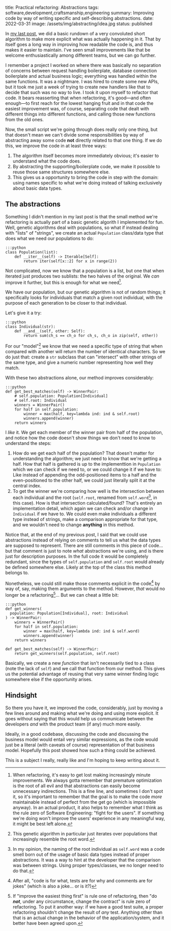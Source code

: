 title: Practical refactoring: Abstractions
tags: software,development,craftsmanship,engineering
summary: Improving code by way of writing specific and self-describing abstractions.
date: 2022-03-31
image: /assets/img/abstracting/idea.jpg
status: published

In [my last post][refactoring], we did a basic rundown of a very convoluted short algorithm to make
more explicit what was actually happening in it. That by itself goes a long way in improving how readable the code is, and thus makes it easier to maintain.
I've seen small improvements like that be welcome enthusiastically among different teams, but we can go
further.

I remember a project I worked on where there was basically no separation of concerns between request
handling boilerplate, database connection boilerplate and actual business logic; everything was handled
within the same functions. It was a nightmare. I was hired to create some new APIs, but it took me just a
week of trying to create new handlers like that to decide that such was no way to live. I took it
upon myself to refactor that code. It bears reasserting that when refactoring, it's good—and often enough—to first reach for the lowest hanging fruit and in that code the easiest improvement was, of course,
separating code that dealt with different things into different functions, and calling those new functions from the old ones.

Now, the small script we're going through does really only one thing, but that doesn't mean we can't
divide some responsibilities by way of abstracting away some code **not** directly related to that
one thing. If we do this, we improve the code in at least three ways:

1. The algorithm itself becomes more immediately obvious; it's easier to understand what the code does.
2. By abstracting the supporting/boilerplate code, we make it possible to reuse those same structures
somewhere else.
3. This gives us a opportunity to bring the code in step with the domain: using names specific to what
we're doing instead of talking exclusively about basic data types.

## The abstractions

Something I didn't mention in my last post is that the small method we're refactoring is actually part of a basic
genetic algorith I implemented for fun. Well, genetic algorithms deal with populations, so what if
instead dealing with "lists" of "strings", we create an actual `Population` class/data type that does
what we need our populations to do:

    :::python
    class Population(list):
        def __iter__(self) -> Iterable[Self]:
            return iter(self[x::2] for x in range(2))

Not complicated, now we know that a population is a list, but one that when iterated just produces
two sublists: the two halves of the original. We _can_ improve it further, but this is enough for
what we need[^premature].

We have our population, but our genetic algorithm is not of random things; it specifically looks for
individuals that match a given root individual, with the purpose of each generation to be closer to that individual.

Let's give it a try:

    :::python
    class Individual(str):
        def __and__(self, other: Self):
            return sum(ch_s == ch_o for ch_s, ch_o in zip(self, other))

For our "model"[^genetic] we know that we need a specific type of string that when compared with another will
return the number of identical characters. So we do just that: create a `str` subclass that
can "intersect" with other strings of the same type, and give a numeric number representing how well
they match.

With these two abstractions alone, our method improves considerably:

    :::python
    def get_best_matches(self) -> WinnerPair:
        # self.population: Population[Individual]
        # self.root: Individual
        winners = WinnerPair()
        for half in self.population:
            winner = max(half, key=lambda ind: ind & self.root)
            winners.append(winner)
        return winners

I _like_ it. We get each member of the winner pair from half of the population, and notice how the code
doesn't show things we don't need to know to understand the steps:

1. How do we get each half of the population? That doesn't matter for understanding the algorithm; we just
need to know that we're getting a half. How that half is gathered is up to the implementtion in `Population`
which we can check if we need to, or we could change it if we have to: Like instead of appending the
odd-positioned items to a half and the even-positioned to the other half, we could just literally split it
at the central index.
2. To get the winner we're comparing how well is the intersection between each individual and the root
(`self.root`, renamed from `self.word`[^word], in this case). How is that intersection calculated/found?
That's entirely an implementation detail, which again we can check and/or change in `Individual`
if we have to. We could even make individuals a different type instead of strings, make a comparison
appropriate for that type, and we wouldn't need to change **anything** in this method.

Notice that, at the end of my previous post, I said that we could use abstractions instead of relying
on comments to tell us what the data types are supposed to represent. There are still comments in this
piece of code... but that comment is just to note _what_ abstractions we're using, and is there just
for description purposes. In the full code it would be completely redundant, since the types of
`self.population` and `self.root` would already be defined somewhere else. Likely at the top of the class
this method belongs to.

Nonetheless, we could still make those comments explicit in the code[^jokes] by way of, say, making them
arguments to the method. However, _that_ would no longer be a refactoring[^zero]... But we can cheat a little
bit:

    :::python
    def get_winners(
      population: Population[Individual], root: Individual
    ) -> WinnerPair:
        winners = WinnerPair()
        for half in self.population:
            winner = max(half, key=lambda ind: ind & self.word)
            winners.append(winner)
        return winners

    def get_best_matches(self) -> WinnerPair:
        return get_winners(self.population, self.root)

Basically, we create a new _function_ that isn't necessarily tied to a class (note the lack of `self`) and we
call that function from our method. This gives us the potential advantage of reusing that very same winner finding
logic somewhere else if the opportunity arises.

## Hindsight

So there you have it, we improved the code, considerably, just by moving a few lines around and making
what we're doing and using more explicit. It goes without saying that this would help us communicate between the developers _and_ with
the product team (if any) much more easily.

Ideally, in a good codebase, discussing the code and discussing the
business model would entail very similar expressions, as the code would just be a literal (with caveats of course) representation
of that business model. Hopefully this post showed how such a thing could be achieved.

This is a subject I really, really like and I'm hoping to keep writing about it.

[^premature]: When refactoring, it's easy to get lost making increasingly minute improvements. We always
gotta remember that premature optimization is the root of all evil and that abstractions can easily
become unnecessary indirections. This is a fine line, and sometimes I don't spot it, so it's important to
remember that the goal is to make the code _more_ maintainable instead of perfect from the get go (which is impossible anyway). In an
actual product, it also helps to remember what I think as the rule zero of Software Engineering:
"fight for the users". If something we're doing won't improve the users'
experience in any meaningful way, it might be best left alone.
[^genetic]: This genetic algorithm in particular just iterates over populations that increasingly
resemble the root word.
[^word]: In my opinion, the naming of the root individual as `self.word` was a code smell born out of
the usage of basic data types instead of proper abstractions. It was a way to hint at the developer that
the comparison was between strings. Using proper types/classes, we no longer need to do that.
[^jokes]: After all, "code is for what, tests are for why and comments are for jokes" (which is also a
joke... or is it?)
[^zero]: If "improve the easiest thing first" is rule one of refactoring, then "do ***not***, under any
circumstance, change the contract" is rule zero of refactoring. To put it another way: if we have a good
test suite, a proper refactoring shouldn't change the result of _any_ test. Anything other than that is
an actual change in the behavior of the application/system, and it better have been agreed upon.



[refactoring]: {filename}/Engineering/refactoring.md
